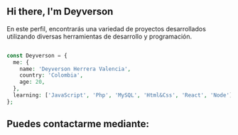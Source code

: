 ## Hi there, I'm Deyverson 

En este perfil, encontrarás una variedad de proyectos desarrollados utilizando diversas herramientas de desarrollo y programación.

```php

const Deyverson = {
  me: {
    name: 'Deyverson Herrera Valencia',
    country: 'Colombia',
    age: 20,
  },
  learning: ['JavaScript', 'Php', 'MySQL', 'Html&Css', 'React', 'Node'],
};

```
## Puedes contactarme mediante:

